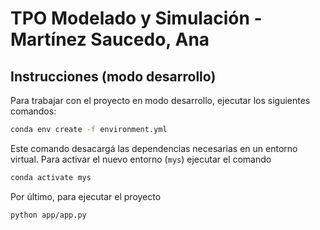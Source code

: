 # TPO Modelado y Simulación - Martínez Saucedo, Ana

## Instrucciones (modo desarrollo)
Para trabajar con el proyecto en modo desarrollo, ejecutar los siguientes comandos:
```bash
conda env create -f environment.yml
```
Este comando desacargá las dependencias necesarias en un entorno virtual. Para activar el nuevo entorno (`mys`) ejecutar el comando
```bash
conda activate mys
```
Por último, para ejecutar el proyecto
```bash
python app/app.py
```
